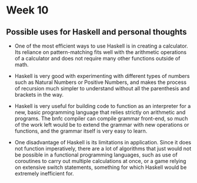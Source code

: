 # Week 10
## Possible uses for Haskell and personal thoughts

* One of the most efficient ways to use Haskell is in creating a calculator. Its reliance on pattern-matching fits well with the arithmetic operations of a calculator and does not require many other functions outside of math.

* Haskell is very good with experimenting with different types of numbers such as Natural Numbers or Positive Numbers, and makes the process of recursion much simpler to understand without all the parenthesis and brackets in the way.

* Haskell is very useful for building code to function as an interpreter for a new, basic programming language that relies strictly on arithmetic and programs. The bnfc compiler can compile grammar front-end, so much of the work left would be to extend the grammar with new operations or functions, and the grammar itself is very easy to learn.

* One disadvantage of Haskell is its limitations in application. Since it does not function imperatively, there are a lot of algorithms that just would not be possible in a functional programming languages, such as use of coroutines to carry out multiple calculations at once, or a game relying on extensive switch statements, something for which Haskell would be extremely inefficient for. 
